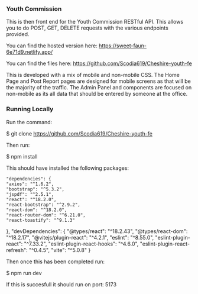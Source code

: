 ### Youth Commission

This is then front end for the Youth Commission RESTful API. This allows you to do POST, GET, DELETE requests with the various endpoints provided.

You can find the hosted version here: https://sweet-faun-6e71d9.netlify.app/

You can find the files here: https://github.com/Scodia619/Cheshire-youth-fe

This is developed with a mix of mobile and non-mobile CSS. The Home Page and Post Report pages are designed for mobile screens as that will be the majority of the traffic. The Admin Panel and components are focused on non-mobile as its all data that should be entered by someone at the office.

### Running Locally

Run the command:

$ git clone https://github.com/Scodia619/Cheshire-youth-fe

Then run:

$ npm install

This should have installed the following packages:

    "dependencies": {
    "axios": "^1.6.2",
    "bootstrap": "^5.3.2",
    "jspdf": "^2.5.1",
    "react": "^18.2.0",
    "react-bootstrap": "^2.9.2",
    "react-dom": "^18.2.0",
    "react-router-dom": "^6.21.0",
    "react-toastify": "^9.1.3"
  },
  "devDependencies": {
    "@types/react": "^18.2.43",
    "@types/react-dom": "^18.2.17",
    "@vitejs/plugin-react": "^4.2.1",
    "eslint": "^8.55.0",
    "eslint-plugin-react": "^7.33.2",
    "eslint-plugin-react-hooks": "^4.6.0",
    "eslint-plugin-react-refresh": "^0.4.5",
    "vite": "^5.0.8"
  }

Then once this has been completed run:

$ npm run dev

If this is succesfull it should run on port: 5173